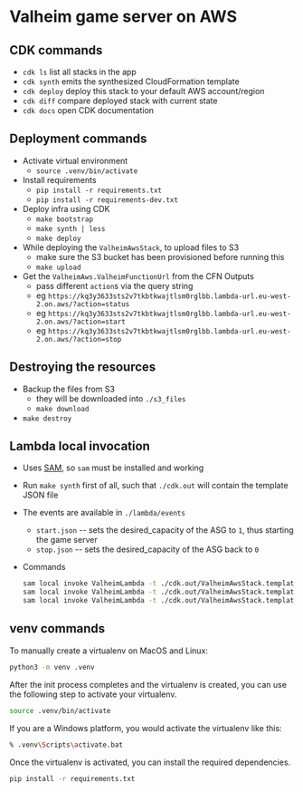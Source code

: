 # Valheim game server on AWS

## CDK commands

- `cdk ls` list all stacks in the app
- `cdk synth` emits the synthesized CloudFormation template
- `cdk deploy` deploy this stack to your default AWS account/region
- `cdk diff` compare deployed stack with current state
- `cdk docs` open CDK documentation

## Deployment commands

- Activate virtual environment
  - `source .venv/bin/activate`
- Install requirements
  - `pip install -r requirements.txt`
  - `pip install -r requirements-dev.txt`
- Deploy infra using CDK
  - `make bootstrap`
  - `make synth | less`
  - `make deploy`
- While deploying the `ValheimAwsStack`, to upload files to S3
  - make sure the S3 bucket has been provisioned before running this
  - `make upload`
- Get the `ValheimAws.ValheimFunctionUrl` from the CFN Outputs
  - pass different `action`s via the query string
  - eg `https://kq3y3633sts2v7tkbtkwajtlsm0rglbb.lambda-url.eu-west-2.on.aws/?action=status`
  - eg `https://kq3y3633sts2v7tkbtkwajtlsm0rglbb.lambda-url.eu-west-2.on.aws/?action=start`
  - eg `https://kq3y3633sts2v7tkbtkwajtlsm0rglbb.lambda-url.eu-west-2.on.aws/?action=stop`

## Destroying the resources

- Backup the files from S3
  - they will be downloaded into `./s3_files`
  - `make download`
- `make destroy`

## Lambda local invocation

- Uses [SAM](https://docs.aws.amazon.com/serverless-application-model/latest/developerguide/what-is-sam.html), so `sam` must be installed and working
- Run `make synth` first of all, such that `./cdk.out` will contain the template JSON file
- The events are available in `./lambda/events`
  - `start.json` -- sets the desired_capacity of the ASG to `1`, thus starting the game server
  - `stop.json` -- sets the desired_capacity of the ASG back to `0`
- Commands

  ```bash
  sam local invoke ValheimLambda -t ./cdk.out/ValheimAwsStack.template.json -e ./lambda/events/status.json
  sam local invoke ValheimLambda -t ./cdk.out/ValheimAwsStack.template.json -e ./lambda/events/start.json
  sam local invoke ValheimLambda -t ./cdk.out/ValheimAwsStack.template.json -e ./lambda/events/stop.json
  ```

## venv commands

To manually create a virtualenv on MacOS and Linux:

```bash
python3 -m venv .venv
```

After the init process completes and the virtualenv is created, you can use the following
step to activate your virtualenv.

```bash
source .venv/bin/activate
```

If you are a Windows platform, you would activate the virtualenv like this:

```bash
% .venv\Scripts\activate.bat
```

Once the virtualenv is activated, you can install the required dependencies.

```bash
pip install -r requirements.txt
```

